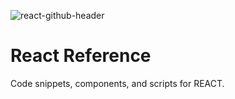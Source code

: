 
![react-github-header](https://github.com/manningstinson/codereference/assets/104523090/fd68082f-7ad3-47a8-90e4-562e0122881d)

# React Reference
Code snippets, components, and scripts for REACT. 

